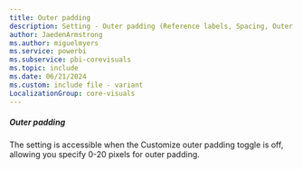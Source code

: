 ```yaml
---
title: Outer padding
description: Setting - Outer padding (Reference labels, Spacing, Outer padding)
author: JaedenArmstrong
ms.author: miguelmyers
ms.service: powerbi
ms.subservice: pbi-corevisuals
ms.topic: include
ms.date: 06/21/2024
ms.custom: include file - variant
LocalizationGroup: core-visuals
---
```

##### Outer padding

The setting is accessible when the Customize outer padding toggle is off, allowing you specify 0-20 pixels for outer padding.
